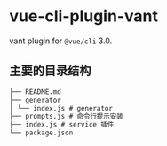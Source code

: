 # vue-cli-plugin-vant

vant plugin for `@vue/cli` 3.0.

## 主要的目录结构

```txt
├── README.md
├── generator
│ └── index.js # generator
├── prompts.js # 命令行提示安装
├── index.js # service 插件
└── package.json
```
